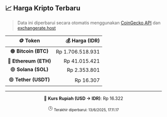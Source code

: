 

<!-- HARGA_KRIPTO -->
## 📈 Harga Kripto Terbaru

> Data ini diperbarui secara otomatis menggunakan [CoinGecko API](https://www.coingecko.com/) dan [exchangerate.host](https://exchangerate.host/)

<div align="center">

| 🪙 Token | 💰 Harga (IDR) |
|:------:|---------------:|
| 🟠 **Bitcoin (BTC)**   | Rp 1.706.518.931 |
| 🔵 **Ethereum (ETH)**  | Rp 41.015.421 |
| 🟣 **Solana (SOL)**    | Rp 2.353.801 |
| 🟢 **Tether (USDT)**   | Rp 16.307 |

---

💱 **Kurs Rupiah (USD → IDR)**: Rp 16.322

🕒 <sub>Terakhir diperbarui: 13/6/2025, 17.11.17</sub>

</div>
<!-- /HARGA_KRIPTO -->
